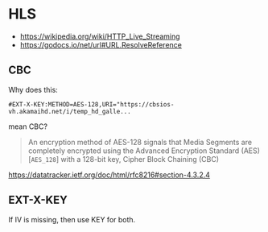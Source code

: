 # HLS

- <https://wikipedia.org/wiki/HTTP_Live_Streaming>
- https://godocs.io/net/url#URL.ResolveReference

## CBC

Why does this:

~~~
#EXT-X-KEY:METHOD=AES-128,URI="https://cbsios-vh.akamaihd.net/i/temp_hd_galle...
~~~

mean CBC?

> An encryption method of AES-128 signals that Media Segments are completely
> encrypted using the Advanced Encryption Standard (AES) [`AES_128`] with a
> 128-bit key, Cipher Block Chaining (CBC)

https://datatracker.ietf.org/doc/html/rfc8216#section-4.3.2.4

## EXT-X-KEY

If IV is missing, then use KEY for both.
